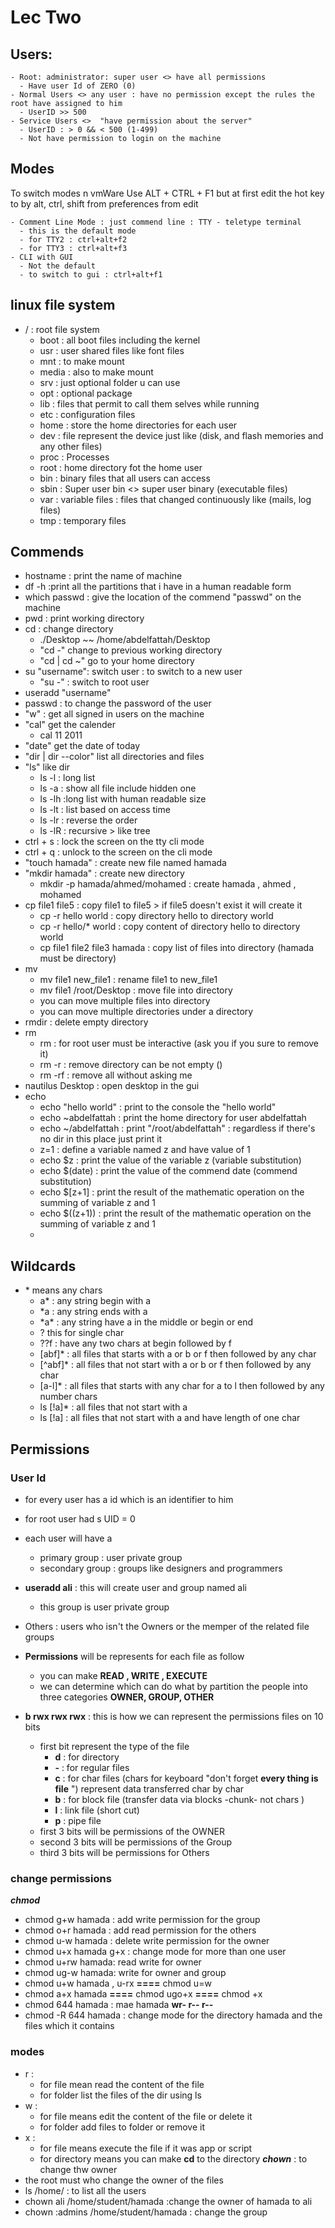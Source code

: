 # Lec Two

## Users:

    - Root: administrator: super user <> have all permissions
      - Have user Id of ZERO (0)
    - Normal Users <> any user : have no permission except the rules the root have assigned to him
      - UserID >> 500
    - Service Users <>  "have permission about the server"
      - UserID : > 0 && < 500 (1-499)
      - Not have permission to login on the machine

## Modes

To switch modes n vmWare Use ALT + CTRL + F1
but at first edit the hot key to by alt, ctrl, shift from preferences from edit

    - Comment Line Mode : just commend line : TTY - teletype terminal
      - this is the default mode
      - for TTY2 : ctrl+alt+f2
      - for TTY3 : ctrl+alt+f3
    - CLI with GUI
      - Not the default
      - to switch to gui : ctrl+alt+f1

## linux file system

- / : root file system
  - boot : all boot files including the kernel
  - usr : user shared files like font files
  - mnt : to make mount
  - media : also to make mount
  - srv : just optional folder u can use
  - opt : optional package
  - lib : files that permit to call them selves while running
  - etc : configuration files
  - home : store the home directories for each user
  - dev : file represent the device just like (disk, and flash memories and any other files)
  - proc : Processes
  - root : home directory fot the home user
  - bin : binary files that all users can access
  - sbin : Super user bin <> super user binary (executable files)
  - var : variable files : files that changed continuously like (mails, log files)
  - tmp : temporary files

## Commends

- hostname : print the name of machine
- df -h :print all the partitions that i have in a human readable form
- which passwd : give the location of the commend "passwd" on the machine
- pwd : print working directory
- cd : change directory
  - ./Desktop ~~ /home/abdelfattah/Desktop
  - "cd -" change to previous working directory
  - "cd | cd ~" go to your home directory
- su "username": switch user : to switch to a new user
  - "su -" : switch to root user
- useradd "username"
- passwd : to change the password of the user
- "w" : get all signed in users on the machine
- "cal" get the calender
  - cal 11 2011
- "date" get the date of today
- "dir | dir --color" list all directories and files
- "ls" like dir
  - ls -l : long list
  - ls -a : show all file include hidden one
  - ls -lh :long list with human readable size
  - ls -lt : list based on access time
  - ls -lr : reverse the order
  - ls -lR : recursive > like tree
- ctrl + s : lock the screen on the tty cli mode
- ctrl + q : unlock to the screen on the cli mode
- "touch hamada" : create new file named hamada
- "mkdir hamada" : create new directory
  - mkdir -p hamada/ahmed/mohamed : create hamada , ahmed , mohamed
- cp file1 file5 : copy file1 to file5 > if file5 doesn't exist it will create it
  - cp -r hello world : copy directory hello to directory world
  - cp -r hello/\* world : copy content of directory hello to directory world
  - cp file1 file2 file3 hamada : copy list of files into directory (hamada must be directory)
- mv
  - mv file1 new_file1 : rename file1 to new_file1
  - mv file1 /root/Desktop : move file into directory
  - you can move multiple files into directory
  - you can move multiple directories under a directory
- rmdir : delete empty directory
- rm
  - rm : for root user must be interactive (ask you if you sure to remove it)
  - rm -r : remove directory can be not empty ()
  - rm -rf : remove all without asking me
- nautilus Desktop : open desktop in the gui
- echo
  - echo "hello world" : print to the console the "hello world"
  - echo ~abdelfattah : print the home directory for user abdelfattah
  - echo ~/abdelfattah : print "/root/abdelfattah" : regardless if there's no dir in this place just print it
  - z=1 : define a variable named z and have value of 1
  - echo $z : print the value of the variable z (variable substitution)
  - echo $(date) : print the value of the commend date (commend substitution)
  - echo $\[z+1\] : print the result of the mathematic operation on the summing of variable z and 1
  - echo $((z+1)) : print the result of the mathematic operation on the summing of variable z and 1
  -

## Wildcards

- \* means any chars
  - a\* : any string begin with a
  - \*a : any string ends with a
  - \*a\* : any string have a in the middle or begin or end
  - ? this for single char
  - ??f : have any two chars at begin followed by f
  - \[abf\]\* : all files that starts with a or b or f then followed by any char
  - \[^abf\]\* : all files that not start with a or b or f then followed by any char
  - \[a-l\]\* : all files that starts with any char for a to l then followed by any number chars
  - ls \[\!a\]\* : all files that not start with a
  - ls \[\!a\] : all files that not start with a and have length of one char

## Permissions

### User Id

- for every user has a id which is an identifier to him
- for root user had s UID = 0
- each user will have a
  - primary group : user private group
  - secondary group : groups like designers and programmers
- **useradd ali** : this will create user and group named ali

  - this group is user private group

- Others : users who isn't the Owners or the memper of the related file groups
- **Permissions** will be represents for each file as follow
  - you can make **READ , WRITE , EXECUTE**
  - we can determine which can do what by partition the people into three categories **OWNER, GROUP, OTHER**
- **b rwx rwx rwx** : this is how we can represent the permissions files on 10 bits
  - first bit represent the type of the file
    - **d** : for directory
    - **-** : for regular files
    - **c** : for char files (chars for keyboard "don't forget **every thing is file** ") represent data transferred char by char
    - **b** : for block file (transfer data via blocks -chunk- not chars )
    - **l** : link file (short cut)
    - **p** : pipe file
  - first 3 bits will be permissions of the OWNER
  - second 3 bits will be permissions of the Group
  - third 3 bits will be permissions for Others

### change permissions

**_chmod_**

- chmod g+w hamada : add write permission for the group
- chmod o+r hamada : add read permission for the others
- chmod u-w hamada : delete write permission for the owner
- chmod u+x hamada g+x : change mode for more than one user
- chmod u+rw hamada: read write for owner
- chmod ug-w hamada: write for owner and group
- chmod u+w hamada , u-rx **====** chmod u=w
- chmod a+x hamada **====** chmod ugo+x **====** chmod +x
- chmod 644 hamada : mae hamada **wr- r-- r--**
- chmod -R 644 hamada : change mode for the directory hamada and the files which it contains

### modes

- r :
  - for file mean read the content of the file
  - for folder list the files of the dir using ls
- w :
  - for file means edit the content of the file or delete it
  - for folder add files to folder or remove it
- x :
  - for file means execute the file if it was app or script
  - for directory means you can make **cd** to the directory
    **_chown_** : to change thw owner
- the root must who change the owner of the files
- ls /home/ : to list all the users
- chown ali /home/student/hamada :change the owner of hamada to ali
- chown :admins /home/student/hamada : change the group
